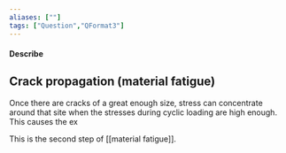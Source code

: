 ```yaml
---
aliases: [""]
tags: ["Question","QFormat3"]
---
```


#### Describe
## Crack propagation (material fatigue)
Once there are cracks of a great enough size, stress can concentrate around that site when the stresses during cyclic loading are high enough. This causes the ex 

This is the second step of [[material fatigue]].